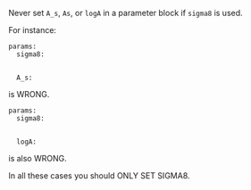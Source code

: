 Never set `A_s`, `As`, or `logA` in a parameter block if `sigma8` is used.

For instance: 

```
params:
  sigma8:


  A_s:

```

is WRONG. 
 


```
params:
  sigma8:


  logA:

```

is also WRONG. 

In all these cases you should ONLY SET SIGMA8.